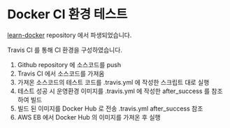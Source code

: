 # Docker CI 환경 테스트

[learn-docker](https://github.com/irostub/learn-docker) repository 에서 파생되었습니다.

Travis CI 를 통해 CI 환경을 구성하였습니다.

1. Github repository 에 소스코드를 push
2. Travis CI 에서 소스코드를 가져옴
3. 가져온 소스코드의 테스트 코드를 .travis.yml 에 작성한 스크립트 대로 실행
4. 테스트 성공 시 운영환경 이미지를 .travis.yml 에 작성한 after_success 를 참조하여 빌드
5. 빌드 된 이미지를 Docker Hub 로 전송 .travis.yml after_success 참조
6. AWS EB 에서 Docker Hub 의 이미지를 가져온 후 실행
